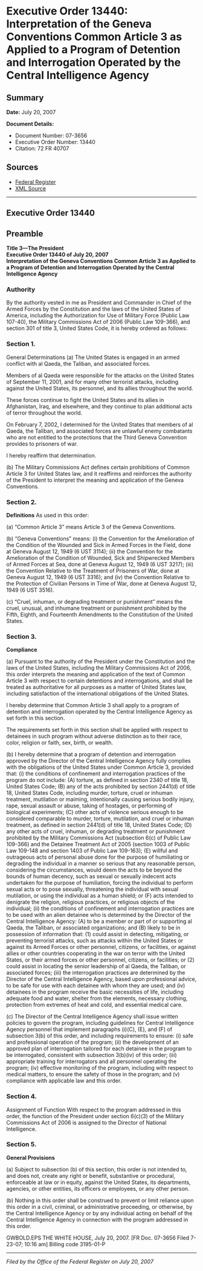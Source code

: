 # Executive Order 13440: Interpretation of the Geneva Conventions Common Article 3 as Applied to a Program of Detention and Interrogation Operated by the Central Intelligence Agency

## Summary

**Date:** July 20, 2007

**Document Details:**
- Document Number: 07-3656
- Executive Order Number: 13440
- Citation: 72 FR 40707

## Sources
- [Federal Register](https://www.federalregister.gov/documents/2007/07/24/07-3656/interpretation-of-the-geneva-conventions-common-article-3-as-applied-to-a-program-of-detention-and)
- [XML Source](https://www.federalregister.gov/documents/full_text/xml/2007/07/24/07-3656.xml)

---

## Executive Order 13440

## Preamble

**Title 3—The President**  
**Executive Order 13440 of July 20, 2007**  
**Interpretation of the Geneva Conventions Common Article 3 as Applied to a Program of Detention and Interrogation Operated by the Central Intelligence Agency**

### Authority

By the authority vested in me as President and Commander in Chief of the Armed Forces by the Constitution and the laws of the United States of America, including the Authorization for Use of Military Force (Public Law 107-40), the Military Commissions Act of 2006 (Public Law 109-366), and section 301 of title 3, United States Code, it is hereby ordered as follows:
### Section 1.

General Determinations (a) The United States is engaged in an armed conflict with al Qaeda, the Taliban, and associated forces.

Members of al Qaeda were responsible for the attacks on the United States of September 11, 2001, and for many other terrorist attacks, including against the United States, its personnel, and its allies throughout the world.

These forces continue to fight the United States and its allies in Afghanistan, Iraq, and elsewhere, and they continue to plan additional acts of terror throughout the world.

On February 7, 2002, I determined for the United States that members of al Qaeda, the Taliban, and associated forces are unlawful enemy combatants who are not entitled to the protections that the Third Geneva Convention provides to prisoners of war.

I hereby reaffirm that determination.

(b) The Military Commissions Act defines certain prohibitions of Common Article 3 for United States law, and it reaffirms and reinforces the authority of the President to interpret the meaning and application of the Geneva Conventions.
### Section 2.

**Definitions**
 As used in this order:

(a) “Common Article 3” means Article 3 of the Geneva Conventions. 

(b) “Geneva Conventions” means: 
    (i) the Convention for the Amelioration of the Condition of the Wounded and Sick in Armed Forces in the Field, done at Geneva August 12, 1949 (6 UST 3114); 
    (ii) the Convention for the Amelioration of the Condition of Wounded, Sick and Shipwrecked Members of Armed Forces at Sea, done at Geneva August 12, 1949 (6 UST 3217); 
    (iii) the Convention Relative to the Treatment of Prisoners of War, done at Geneva August 12, 1949 (6 UST 3316); and 
    (iv) the Convention Relative to the Protection of Civilian Persons in Time of War, done at Geneva August 12, 1949 (6 UST 3516).

(c) “Cruel, inhuman, or degrading treatment or punishment” means the cruel, unusual, and inhumane treatment or punishment prohibited by the Fifth, Eighth, and Fourteenth Amendments to the Constitution of the United States. 
### Section 3.

**Compliance**

(a) Pursuant to the authority of the President under the Constitution and the laws of the United States, including the Military Commissions Act of 2006, this order interprets the meaning and application of the text of Common Article 3 with respect to certain detentions and interrogations, and shall be treated as authoritative for all 
purposes as a matter of United States law, including satisfaction of the international obligations of the United States.

I hereby determine that Common Article 3 shall apply to a program of detention and interrogation operated by the Central Intelligence Agency as set forth in this section.

The requirements set forth in this section shall be applied with respect to detainees in such program without adverse distinction as to their race, color, religion or faith, sex, birth, or wealth.

(b) I hereby determine that a program of detention and interrogation approved by the Director of the Central Intelligence Agency fully complies with the obligations of the United States under Common Article 3, provided that: 
    (i) the conditions of confinement and interrogation practices of the program do not include: 
(A) torture, as defined in section 2340 of title 18, United States Code; 
(B) any of the acts prohibited by section 2441(d) of title 18, United States Code, including murder, torture, cruel or inhuman treatment, mutilation or maiming, intentionally causing serious bodily injury, rape, sexual assault or abuse, taking of hostages, or performing of biological experiments; 
(C) other acts of violence serious enough to be considered comparable to murder, torture, mutilation, and cruel or inhuman treatment, as defined in section 2441(d) of title 18, United States Code; 
(D) any other acts of cruel, inhuman, or degrading treatment or punishment prohibited by the Military Commissions Act (subsection 6(c) of Public Law 109-366) and the Detainee Treatment Act of 2005 (section 1003 of Public Law 109-148 and section 1403 of Public Law 109-163); 
(E) willful and outrageous acts of personal abuse done for the purpose of humiliating or degrading the individual in a manner so serious that any reasonable person, considering the circumstances, would deem the acts to be beyond the bounds of human decency, such as sexual or sexually indecent acts undertaken for the purpose of humiliation, forcing the individual to perform sexual acts or to pose sexually, threatening the individual with sexual mutilation, or using the individual as a human shield; or 
(F) acts intended to denigrate the religion, religious practices, or religious objects of the individual; 
    (ii) the conditions of confinement and interrogation practices are to be used with an alien detainee who is determined by the Director of the Central Intelligence Agency: 
(A) to be a member or part of or supporting al Qaeda, the Taliban, or associated organizations; and 
(B) likely to be in possession of information that: 
    (1) could assist in detecting, mitigating, or preventing terrorist attacks, such as attacks within the United States or against its Armed Forces or other personnel, citizens, or facilities, or against allies or other countries cooperating in the war on terror with the United States, or their armed forces or other personnel, citizens, or facilities; or 
    (2) could assist in locating the senior leadership of al Qaeda, the Taliban, or associated forces; 
    (iii) the interrogation practices are determined by the Director of the Central Intelligence Agency, based upon professional advice, to be safe for use with each detainee with whom they are used; and 
    (iv) detainees in the program receive the basic necessities of life, including adequate food and water, shelter from the elements, necessary clothing, protection from extremes of heat and cold, and essential medical care.

(c) The Director of the Central Intelligence Agency shall issue written policies to govern the program, including guidelines for Central Intelligence Agency personnel that implement paragraphs (i)(C), (E), and (F) of subsection 3(b) of this order, and including requirements to ensure: 
    (i) safe and professional operation of the program; 
    (ii) the development of an approved plan of interrogation tailored for each detainee in the program to be interrogated, consistent with subsection 3(b)(iv) of this order; 
    (iii) appropriate training for interrogators and all personnel operating the program; 
    (iv) effective monitoring of the program, including with respect to medical matters, to ensure the safety of those in the program; and 
    (v) compliance with applicable law and this order. 
### Section 4.

Assignment of Function With respect to the program addressed in this order, the function of the President under section 6(c)(3) of the Military Commissions Act of 2006 is assigned to the Director of National Intelligence. 
### Section 5.

**General Provisions**

(a) Subject to subsection (b) of this section, this order is not intended to, and does not, create any right or benefit, substantive or procedural, enforceable at law or in equity, against the United States, its departments, agencies, or other entities, its officers or employees, or any other person. 

(b) Nothing in this order shall be construed to prevent or limit reliance upon this order in a civil, criminal, or administrative proceeding, or otherwise, by the Central Intelligence Agency or by any individual acting on behalf of the Central Intelligence Agency in connection with the program addressed in this order.

GWBOLD.EPS
THE WHITE HOUSE,
July 20, 2007.
[FR Doc. 07-3656
Filed 7-23-07; 10:16 am]
Billing code 3195-01-P

---

*Filed by the Office of the Federal Register on July 20, 2007*
